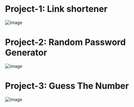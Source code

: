 # Project-1: Link shortener
![image](https://github.com/user-attachments/assets/1593c9ed-2b27-4180-ae39-d50b66f6f4b1)


# Project-2: Random Password Generator
![image](https://github.com/user-attachments/assets/3df82d54-0bd7-460c-aab3-97dd6a0523d7)


# Project-3: Guess The Number
![image](https://github.com/user-attachments/assets/29937729-62c1-4c39-9c8d-26a086de43a4)
